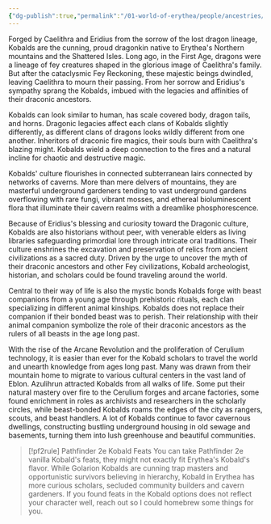 ```yaml
---
{"dg-publish":true,"permalink":"/01-world-of-erythea/people/ancestries/kobald/","title":"Kobald","contentClasses":"hide-header-underline embed-clean","tags":["Ancestry/Common"],"dgShowInlineTitle":true,"noteIcon":null}
---
```


Forged by Caelithra and Eridius from the sorrow of the lost dragon lineage, Kobalds are the cunning, proud dragonkin native to Erythea's Northern mountains and the Shattered Isles. Long ago, in the First Age, dragons were a lineage of fey creatures shaped in the glorious image of Caelithra's family. But after the cataclysmic Fey Reckoning, these majestic beings dwindled, leaving Caelithra to mourn their passing. From her sorrow and Eridius's sympathy sprang the Kobalds, imbued with the legacies and affinities of their draconic ancestors.

Kobalds can look similar to human, has scale covered body, dragon tails, and horns. Dragonic legacies affect each clans of Kobalds slightly differently, as different clans of dragons looks wildly different from one another. Inheritors of draconic fire magics, their souls burn with Caelithra's blazing might. Kobalds wield a deep connection to the fires and a natural incline for chaotic and destructive magic. 

Kobalds' culture flourishes in connected subterranean lairs connected by networks of caverns. More than mere delvers of mountains, they are masterful underground gardeners tending to vast underground gardens overflowing with rare fungi, vibrant mosses, and ethereal bioluminescent flora that illuminate their cavern realms with a dreamlike phosphorescence. 

Because of Eridius's blessing and curiosity toward the Dragonic culture, Kobalds are also historians without peer, with venerable elders as living libraries safeguarding primordial lore through intricate oral traditions. Their culture enshrines the excavation and preservation of relics from ancient civilizations as a sacred duty. Driven by the urge to uncover the myth of their draconic ancestors and other Fey civilizations, Kobald archeologist, historian, and scholars could be found traveling around the world. 

Central to their way of life is also the mystic bonds Kobalds forge with beast companions from a young age through prehistoric rituals, each clan specializing in different animal kinships. Kobalds does not replace their companion if their bonded beast was to perish. Their relationship with their animal companion symbolize the role of their draconic ancestors as the rulers of all beasts in the age long past. 

With the rise of the Arcane Revolution and the proliferation of Cerulium technology, it is easier than ever for the Kobald scholars to travel the world and unearth knowledge from ages long past. Many was drawn from their mountain home to migrate to various cultural centers in the vast land of Eblon. Azulihrun attracted Kobalds from all walks of life. Some put their natural mastery over fire to the Cerulium forges and arcane factories, some found enrichment in roles as archivists and researchers in the scholarly circles, while beast-bonded Kobalds roams the edges of the city as rangers, scouts, and beast handlers. A lot of Kobalds continue to favor cavernous dwellings, constructing bustling underground housing in old sewage and basements, turning them into lush greenhouse and beautiful communities.

> [!pf2rule] Pathfinder 2e Kobald Feats
> You can take Pathfinder 2e vanilla Kobald's feats, they might not exactly fit Erythea's Kobald's flavor. 
> While Golarion Kobalds are cunning trap masters and opportunistic survivors believing in hierarchy, Kobald in Erythea has more curious scholars, secluded community builders and cavern gardeners. 
> If you found feats in the Kobald options does not reflect your character well, reach out so I could homebrew some things for you. 

